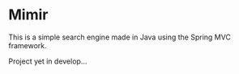 # Mimir
This is a simple search engine made in Java using the Spring MVC framework.

Project yet in develop...

